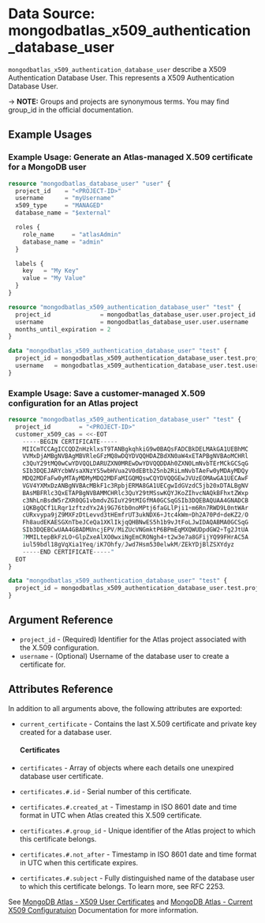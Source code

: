 # Data Source: mongodbatlas_x509_authentication_database_user

`mongodbatlas_x509_authentication_database_user` describe a X509 Authentication Database User. This represents a X509 Authentication Database User.

-> **NOTE:** Groups and projects are synonymous terms. You may find group_id in the official documentation.

## Example Usages

### Example Usage: Generate an Atlas-managed X.509 certificate for a MongoDB user
```terraform
resource "mongodbatlas_database_user" "user" {
  project_id    = "<PROJECT-ID>"
  username      = "myUsername"
  x509_type     = "MANAGED"
  database_name = "$external"

  roles {
    role_name     = "atlasAdmin"
    database_name = "admin"
  }

  labels {
    key   = "My Key"
    value = "My Value"
  }
}

resource "mongodbatlas_x509_authentication_database_user" "test" {
  project_id              = mongodbatlas_database_user.user.project_id
  username                = mongodbatlas_database_user.user.username
  months_until_expiration = 2
}

data "mongodbatlas_x509_authentication_database_user" "test" {
  project_id = mongodbatlas_x509_authentication_database_user.test.project_id
  username   = mongodbatlas_x509_authentication_database_user.test.username
}
```

### Example Usage: Save a customer-managed X.509 configuration for an Atlas project
```terraform
resource "mongodbatlas_x509_authentication_database_user" "test" {
  project_id        = "<PROJECT-ID>"
  customer_x509_cas = <<-EOT
    -----BEGIN CERTIFICATE-----
    MIICmTCCAgICCQDZnHzklxsT9TANBgkqhkiG9w0BAQsFADCBkDELMAkGA1UEBhMC
    VVMxDjAMBgNVBAgMBVRleGFzMQ8wDQYDVQQHDAZBdXN0aW4xETAPBgNVBAoMCHRl
    c3QuY29tMQ0wCwYDVQQLDARUZXN0MREwDwYDVQQDDAh0ZXN0LmNvbTErMCkGCSqG
    SIb3DQEJARYcbWVsaXNzYS5wbHVua2V0dEBtb25nb2RiLmNvbTAeFw0yMDAyMDQy
    MDQ2MDFaFw0yMTAyMDMyMDQ2MDFaMIGQMQswCQYDVQQGEwJVUzEOMAwGA1UECAwF
    VGV4YXMxDzANBgNVBAcMBkF1c3RpbjERMA8GA1UECgwIdGVzdC5jb20xDTALBgNV
    BAsMBFRlc3QxETAPBgNVBAMMCHRlc3QuY29tMSswKQYJKoZIhvcNAQkBFhxtZWxp
    c3NhLnBsdW5rZXR0QG1vbmdvZGIuY29tMIGfMA0GCSqGSIb3DQEBAQUAA4GNADCB
    iQKBgQCf1LRqr1zftzdYx2Aj9G76tb0noMPtj6faGLlPji1+m6Rn7RWD9L0ntWAr
    cURxvypa9jZ9MXFzDtLevvd3tHEmfrUT3ukNDX6+Jtc4kWm+Dh2A70Pd+deKZ2/O
    Fh8audEKAESGXnTbeJCeQa1XKlIkjqQHBNwES5h1b9vJtFoLJwIDAQABMA0GCSqG
    SIb3DQEBCwUAA4GBADMUncjEPV/MiZUcVNGmktP6BPmEqMXQWUDpdGW2+Tg2JtUA
    7MMILtepBkFzLO+GlpZxeAlXO0wxiNgEmCRONgh4+t2w3e7a8GFijYQ99FHrAC5A
    iul59bdl18gVqXia1Yeq/iK7Ohfy/Jwd7Hsm530elwkM/ZEkYDjBlZSXYdyz
    -----END CERTIFICATE-----"
  EOT
}

data "mongodbatlas_x509_authentication_database_user" "test" {
  project_id = mongodbatlas_x509_authentication_database_user.test.project_id
}
```

## Argument Reference

* `project_id` - (Required) Identifier for the Atlas project associated with the X.509 configuration.
* `username` - (Optional) Username of the database user to create a certificate for.

## Attributes Reference
In addition to all arguments above, the following attributes are exported:

* `current_certificate` - Contains the last X.509 certificate and private key created for a database user.

  #### Certificates
* `certificates` - Array of objects where each details one unexpired database user certificate.

* `certificates.#.id` - Serial number of this certificate.
* `certificates.#.created_at` - Timestamp in ISO 8601 date and time format in UTC when Atlas created this X.509 certificate.
* `certificates.#.group_id` - Unique identifier of the Atlas project to which this certificate belongs.
* `certificates.#.not_after` - Timestamp in ISO 8601 date and time format in UTC when this certificate expires.
* `certificates.#.subject` - Fully distinguished name of the database user to which this certificate belongs. To learn more, see RFC 2253.


See [MongoDB Atlas - X509 User Certificates](https://docs.atlas.mongodb.com/reference/api/x509-configuration-get-certificates/) and [MongoDB Atlas - Current X509 Configuratuion](https://docs.atlas.mongodb.com/reference/api/x509-configuration-get-current/) Documentation for more information.
